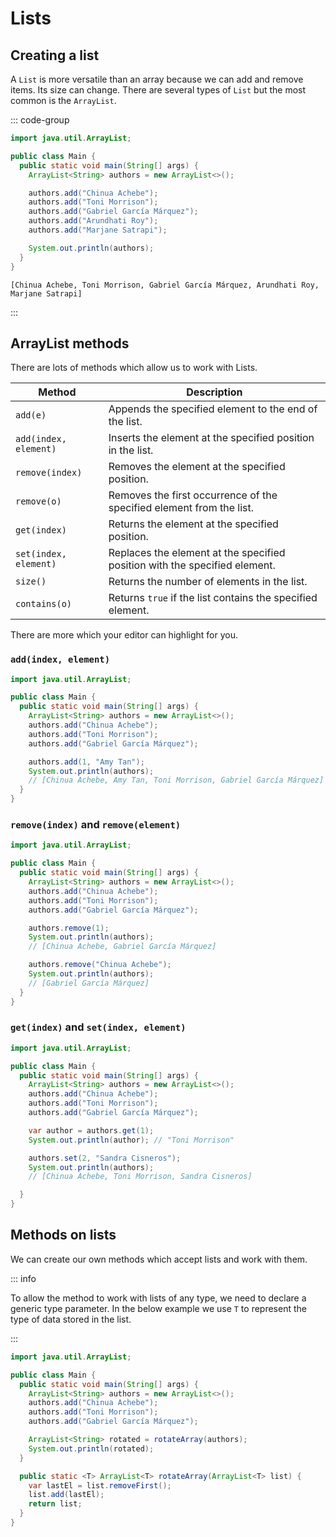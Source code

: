 # Lists

<Vimeo id="123" />

## Creating a list

A `List` is more versatile than an array because we can add and remove items.
Its size can change. There are several types of `List` but the most common is
the `ArrayList`.

::: code-group

```java
import java.util.ArrayList;

public class Main {
  public static void main(String[] args) {
    ArrayList<String> authors = new ArrayList<>();

    authors.add("Chinua Achebe");
    authors.add("Toni Morrison");
    authors.add("Gabriel García Márquez");
    authors.add("Arundhati Roy");
    authors.add("Marjane Satrapi");

    System.out.println(authors);
  }
}
```

```console [output]
[Chinua Achebe, Toni Morrison, Gabriel García Márquez, Arundhati Roy, Marjane Satrapi]
```

:::

## ArrayList methods

There are lots of methods which allow us to work with Lists.

| Method                | Description                                                                |
| --------------------- | -------------------------------------------------------------------------- |
| `add(e)`              | Appends the specified element to the end of the list.                      |
| `add(index, element)` | Inserts the element at the specified position in the list.                 |
| `remove(index)`       | Removes the element at the specified position.                             |
| `remove(o)`           | Removes the first occurrence of the specified element from the list.       |
| `get(index)`          | Returns the element at the specified position.                             |
| `set(index, element)` | Replaces the element at the specified position with the specified element. |
| `size()`              | Returns the number of elements in the list.                                |
| `contains(o)`         | Returns `true` if the list contains the specified element.                 |

There are more which your editor can highlight for you.

### `add(index, element)`

```java
import java.util.ArrayList;

public class Main {
  public static void main(String[] args) {
    ArrayList<String> authors = new ArrayList<>();
    authors.add("Chinua Achebe");
    authors.add("Toni Morrison");
    authors.add("Gabriel García Márquez");

    authors.add(1, "Amy Tan");
    System.out.println(authors);
    // [Chinua Achebe, Amy Tan, Toni Morrison, Gabriel García Márquez]
  }
}
```

### `remove(index)` and `remove(element)`

```java
import java.util.ArrayList;

public class Main {
  public static void main(String[] args) {
    ArrayList<String> authors = new ArrayList<>();
    authors.add("Chinua Achebe");
    authors.add("Toni Morrison");
    authors.add("Gabriel García Márquez");

    authors.remove(1);
    System.out.println(authors);
    // [Chinua Achebe, Gabriel García Márquez]

    authors.remove("Chinua Achebe");
    System.out.println(authors);
    // [Gabriel García Márquez]
  }
}
```

### `get(index)` and `set(index, element)`

```java
import java.util.ArrayList;

public class Main {
  public static void main(String[] args) {
    ArrayList<String> authors = new ArrayList<>();
    authors.add("Chinua Achebe");
    authors.add("Toni Morrison");
    authors.add("Gabriel García Márquez");

    var author = authors.get(1);
    System.out.println(author); // "Toni Morrison"

    authors.set(2, "Sandra Cisneros");
    System.out.println(authors);
    // [Chinua Achebe, Toni Morrison, Sandra Cisneros]

  }
}
```

## Methods on lists

We can create our own methods which accept lists and work with them.

::: info

To allow the method to work with lists of any type, we need to declare a generic
type parameter. In the below example we use `T` to represent the type of data
stored in the list.

:::

```java
import java.util.ArrayList;

public class Main {
  public static void main(String[] args) {
    ArrayList<String> authors = new ArrayList<>();
    authors.add("Chinua Achebe");
    authors.add("Toni Morrison");
    authors.add("Gabriel García Márquez");

    ArrayList<String> rotated = rotateArray(authors);
    System.out.println(rotated);
  }

  public static <T> ArrayList<T> rotateArray(ArrayList<T> list) {
    var lastEl = list.removeFirst();
    list.add(lastEl);
    return list;
  }
}
```
